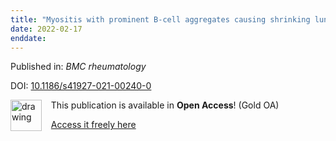 ```yaml
---
title: "Myositis with prominent B-cell aggregates causing shrinking lung syndrome in systemic lupus erythematosus: a case report."
date: 2022-02-17
enddate:
---
```


Published in: *BMC rheumatology*

DOI: [10.1186/s41927-021-00240-0](https://doi.org/10.1186/s41927-021-00240-0)

<img src="https://upload.wikimedia.org/wikipedia/commons/thumb/7/77/Open_Access_logo_PLoS_transparent.svg/800px-Open_Access_logo_PLoS_transparent.svg.png" alt="drawing" width="50" align="left"/> &nbsp;&nbsp;&nbsp;This publication is available in **Open Access**! (Gold OA)

&nbsp;&nbsp;&nbsp;[Access it freely here](https://bmcrheumatol.biomedcentral.com/track/pdf/10.1186/s41927-021-00240-0
)

